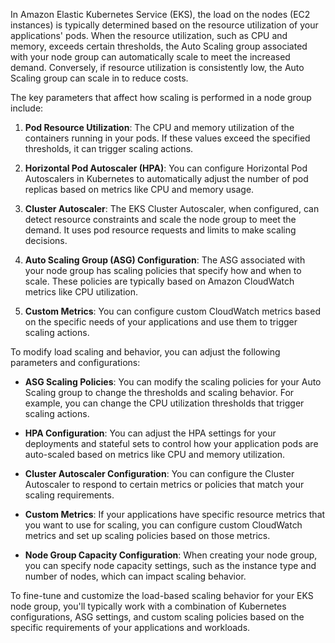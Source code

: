 In Amazon Elastic Kubernetes Service (EKS), the load on the nodes (EC2 instances) is typically determined based on the resource utilization of your applications' pods. When the resource utilization, such as CPU and memory, exceeds certain thresholds, the Auto Scaling group associated with your node group can automatically scale to meet the increased demand. Conversely, if resource utilization is consistently low, the Auto Scaling group can scale in to reduce costs.

The key parameters that affect how scaling is performed in a node group include:

1. **Pod Resource Utilization**: The CPU and memory utilization of the containers running in your pods. If these values exceed the specified thresholds, it can trigger scaling actions.

2. **Horizontal Pod Autoscaler (HPA)**: You can configure Horizontal Pod Autoscalers in Kubernetes to automatically adjust the number of pod replicas based on metrics like CPU and memory usage.

3. **Cluster Autoscaler**: The EKS Cluster Autoscaler, when configured, can detect resource constraints and scale the node group to meet the demand. It uses pod resource requests and limits to make scaling decisions.

4. **Auto Scaling Group (ASG) Configuration**: The ASG associated with your node group has scaling policies that specify how and when to scale. These policies are typically based on Amazon CloudWatch metrics like CPU utilization.

5. **Custom Metrics**: You can configure custom CloudWatch metrics based on the specific needs of your applications and use them to trigger scaling actions.

To modify load scaling and behavior, you can adjust the following parameters and configurations:

- **ASG Scaling Policies**: You can modify the scaling policies for your Auto Scaling group to change the thresholds and scaling behavior. For example, you can change the CPU utilization thresholds that trigger scaling actions.

- **HPA Configuration**: You can adjust the HPA settings for your deployments and stateful sets to control how your application pods are auto-scaled based on metrics like CPU and memory utilization.

- **Cluster Autoscaler Configuration**: You can configure the Cluster Autoscaler to respond to certain metrics or policies that match your scaling requirements.

- **Custom Metrics**: If your applications have specific resource metrics that you want to use for scaling, you can configure custom CloudWatch metrics and set up scaling policies based on those metrics.

- **Node Group Capacity Configuration**: When creating your node group, you can specify node capacity settings, such as the instance type and number of nodes, which can impact scaling behavior.

To fine-tune and customize the load-based scaling behavior for your EKS node group, you'll typically work with a combination of Kubernetes configurations, ASG settings, and custom scaling policies based on the specific requirements of your applications and workloads.